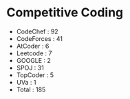 # Competitive Coding
 * CodeChef     :   92  
 * CodeForces   :   41  
 * AtCoder      :   6  
 * Leetcode     :   7  
 * GOOGLE       :   2  
 * SPOJ         :   31  
 * TopCoder     :   5  
 * UVa          :   1  
 * Total        :   185